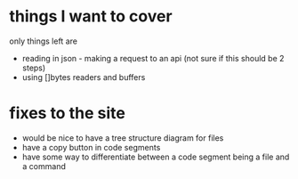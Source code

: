 
# things I want to cover
only things left are
- reading in json - making a request to an api (not sure if this should be 2 steps)
- using []bytes readers and buffers

# fixes to the site
- would be nice to have a tree structure diagram for files
- have a copy button in code segments
- have some way to differentiate between a code segment being a file and a command

